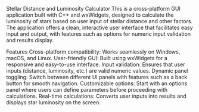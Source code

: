 Stellar Distance and Luminosity Calculator 
This is a cross-platform GUI application built with C++ and wxWidgets, designed to calculate the luminosity of stars based on user input of stellar distance and other factors. The application offers a clean, interactive user interface that facilitates easy input and output, with features such as options for numeric input validation and results display.

Features
Cross-platform compatibility: Works seamlessly on Windows, macOS, and Linux.
User-friendly GUI: Built using wxWidgets for a responsive and easy-to-use interface.
Input validation: Ensures that user inputs (distance, luminosity, etc.) are valid numeric values.
Dynamic panel toggling: Switch between different UI panels with features such as a back button for smooth navigation.
Customizable options: Start with an options panel where users can define parameters before proceeding with calculations.
Real-time calculations: Converts user inputs into results and displays star luminosity on the screen.
